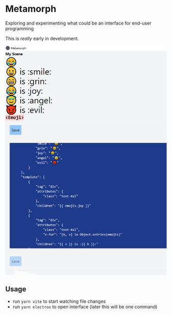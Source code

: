 # Metamorph

Exploring and experimenting what could be an interface for end-user programming

This is *really* early in development.

![Current State Screenshot](./current.png)

## Usage

- run `yarn vite` to start watching file changes
- run `yarn electron` to open interface
(later this will be one command)
